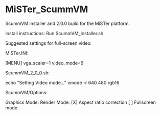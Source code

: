 # MiSTer_ScummVM
ScummVM installer and 2.0.0 build for the MiSTer platform.

Install instructions:
Run ScummVM_Installer.sh

Suggested settings for full-screen video:

MiSTer.INI:

[MENU]
vga_scaler=1
video_mode=6

ScummVM_2_0_0.sh:

echo "Setting Video mode..."
vmode -r 640 480 rgb16

ScummVM/Options:

Graphics Mode: <default>
Render Mode: <default>
[X] Aspect ratio correction
[ ] Fullscreen mode